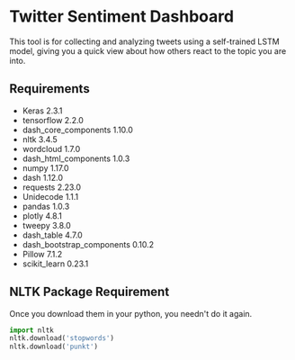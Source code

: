 # Twitter Sentiment Dashboard
This tool is for collecting and analyzing tweets using a self-trained LSTM model, giving you a quick view about how others react to the topic you are into.  

## Requirements
- Keras 2.3.1
- tensorflow 2.2.0
- dash_core_components 1.10.0
- nltk 3.4.5
- wordcloud 1.7.0
- dash_html_components 1.0.3
- numpy 1.17.0
- dash 1.12.0
- requests 2.23.0
- Unidecode 1.1.1
- pandas 1.0.3
- plotly 4.8.1
- tweepy 3.8.0
- dash_table 4.7.0
- dash_bootstrap_components 0.10.2
- Pillow 7.1.2
- scikit_learn 0.23.1


## NLTK Package Requirement
Once you download them in your python, you needn't do it again.
 
 ```python
import nltk
nltk.download('stopwords') 
nltk.download('punkt') 
```


